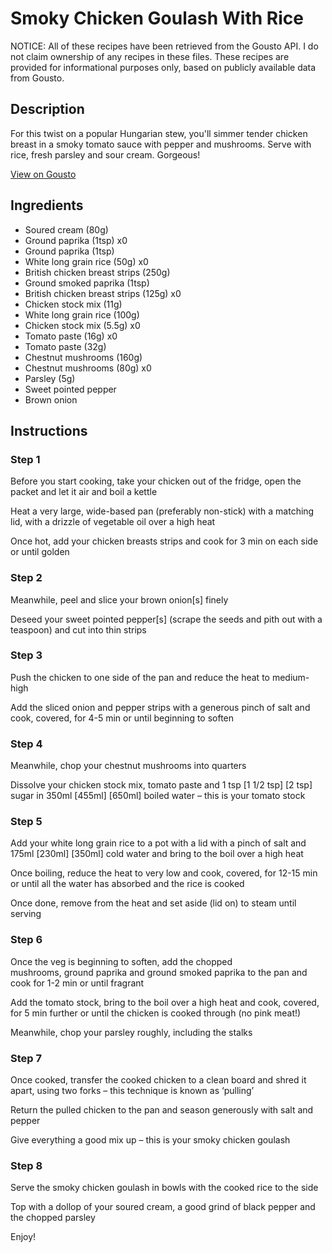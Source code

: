 # Smoky Chicken Goulash With Rice

NOTICE: All of these recipes have been retrieved from the Gousto API. I do not claim ownership of any recipes in these files. These recipes are provided for informational purposes only, based on publicly available data from Gousto.

## Description

For this twist on a popular Hungarian stew, you'll simmer tender chicken breast in a smoky tomato sauce with pepper and mushrooms. Serve with rice, fresh parsley and sour cream. Gorgeous! 

[View on Gousto](https://www.gousto.co.uk/recipes/cookbook/smoky-chicken-goulash-with-basmati-rice)

## Ingredients

- Soured cream (80g)
- Ground paprika (1tsp) x0
- Ground paprika (1tsp)
- White long grain rice (50g) x0
- British chicken breast strips (250g)
- Ground smoked paprika (1tsp)
- British chicken breast strips (125g) x0
- Chicken stock mix (11g)
- White long grain rice (100g)
- Chicken stock mix (5.5g) x0
- Tomato paste (16g) x0
- Tomato paste (32g)
- Chestnut mushrooms (160g)
- Chestnut mushrooms (80g) x0
- Parsley (5g)
- Sweet pointed pepper
- Brown onion

## Instructions


### Step 1

Before you start cooking, take your chicken out of the fridge, open the packet and let it air and boil a kettle

Heat a very large, wide-based pan (preferably non-stick) with a matching lid, with a drizzle of vegetable oil over a high heat

Once hot, add your chicken breasts strips and cook for 3 min on each side or until golden


### Step 2

Meanwhile, peel and slice your brown onion[s] finely

Deseed your sweet pointed pepper[s] (scrape the seeds and pith out with a teaspoon) and cut into thin strips


### Step 3

Push the chicken to one side of the pan and reduce the heat to medium-high

Add the sliced onion and pepper strips with a generous pinch of salt and cook, covered, for 4-5 min or until beginning to soften


### Step 4

Meanwhile, chop your chestnut mushrooms into quarters

Dissolve your chicken stock mix, tomato paste and 1 tsp<span class="text-purple"> [1 1/2 tsp] </span><span class="text-danger">[2 tsp]</span> sugar in 350ml <span class="text-purple">[455ml]</span><span class="text-danger"> [650ml]</span> boiled water – this is your tomato stock


### Step 5

Add your white long grain rice to a pot with a lid with a pinch of salt and 175ml <span class="text-purple">[230ml]</span> <span class="text-danger">[350ml]</span> cold water and bring to the boil over a high heat

Once boiling, reduce the heat to very low and cook, covered, for 12-15 min or until all the water has absorbed and the rice is cooked

Once done, remove from the heat and set aside (lid on) to steam until serving


### Step 6

Once the veg is beginning to soften, add the chopped mushrooms, ground paprika and ground smoked paprika to the pan and cook for 1-2 min or until fragrant

Add the tomato stock, bring to the boil over a high heat and cook, covered, for 5 min further or until the chicken is cooked through (no pink meat!)

Meanwhile, chop your parsley roughly, including the stalks


### Step 7

Once cooked, transfer the cooked chicken to a clean board and shred it apart, using two forks – this technique is known as ‘pulling’

Return the pulled chicken to the pan and season generously with salt and pepper

Give everything a good mix up – this is your smoky chicken goulash

### Step 8

Serve the smoky chicken goulash in bowls with the cooked rice to the side

Top with a dollop of your soured cream, a good grind of black pepper and the chopped parsley

Enjoy!

